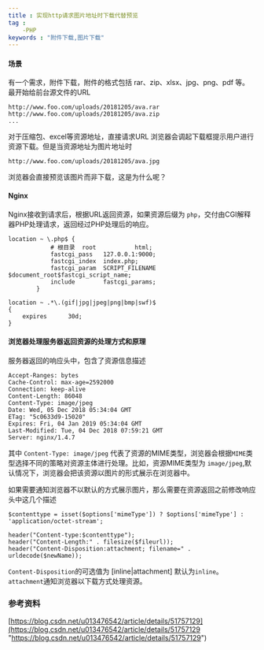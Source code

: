 ```yaml
---
title : 实现http请求图片地址时下载代替预览
tag :
	-PHP
keywords : "附件下载,图片下载"
---
```


#### 场景

有一个需求，附件下载，附件的格式包括 rar、zip、xlsx、jpg、png、pdf 等。最开始给前台源文件的URL


	http://www.foo.com/uploads/20181205/ava.rar
	http://www.foo.com/uploads/20181205/ava.zip
	...

对于压缩包、excel等资源地址，直接请求URL 浏览器会调起下载框提示用户进行资源下载。但是当资源地址为图片地址时

	http://www.foo.com/uploads/20181205/ava.jpg

浏览器会直接预览该图片而非下载，这是为什么呢？

#### Nginx

Nginx接收到请求后，根据URL返回资源，如果资源后缀为 `php`，交付由CGI解释器PHP处理请求，返回经过PHP处理后的响应。

	location ~ \.php$ {
	            # 根目录  root           html;
	            fastcgi_pass   127.0.0.1:9000;
	            fastcgi_index  index.php;
	            fastcgi_param  SCRIPT_FILENAME  $document_root$fastcgi_script_name;
	            include        fastcgi_params;
	        }

	location ~ .*\.(gif|jpg|jpeg|png|bmp|swf)$ 
	{
        expires      30d;
    }

#### 浏览器处理服务器返回资源的处理方式和原理

服务器返回的响应头中，包含了资源信息描述

	Accept-Ranges: bytes
	Cache-Control: max-age=2592000
	Connection: keep-alive
	Content-Length: 86048
	Content-Type: image/jpeg  
	Date: Wed, 05 Dec 2018 05:34:04 GMT
	ETag: "5c0633d9-15020"
	Expires: Fri, 04 Jan 2019 05:34:04 GMT
	Last-Modified: Tue, 04 Dec 2018 07:59:21 GMT
	Server: nginx/1.4.7

其中 `Content-Type: image/jpeg` 代表了资源的MIME类型，浏览器会根据`MIME`类型选择不同的策略对资源主体进行处理。比如，资源MIME类型为 `image/jpeg`,默认情况下，浏览器会把该资源以图片的形式展示在浏览器中。

如果需要通知浏览器不以默认的方式展示图片，那么需要在资源返回之前修改响应头中这几个描述

	$contenttype = isset($options['mimeType']) ? $options['mimeType'] : 'application/octet-stream';

	header("Content-type:$contenttype"); 
	header("Content-Length:" . filesize($fileurl)); 
	header("Content-Disposition:attachment; filename=" . urldecode($newName));


`Content-Disposition`的可选值为 [inline|attachment] 默认为`inline`。`attachment`通知浏览器以下载方式处理资源。


### 参考资料

[https://blog.csdn.net/u013476542/article/details/51757129](https://blog.csdn.net/u013476542/article/details/51757129 "https://blog.csdn.net/u013476542/article/details/51757129")